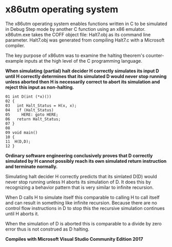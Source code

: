 # x86utm operating system

The x86utm operating system enables functions written in C to be simulated in Debug Step mode by another C function using an x86 emulator. 
x86utm.exe takes the COFF object file: Halt7.obj as its command line parameter. 
Halt7.obj was generated from compiling Halt7.c with a Microsoft compiler. 

The key purpose of x86utm was to examine the halting theorem's counter-example inputs at the high level of the C programming language. 

**When simulating (partial) halt decider H correctly simulates its input D until H correctly determines that its simulated D would never stop running unless aborted then H is necessarily correct to abort its simulation and reject this input as non-halting.**
```
01 int D(int (*x)()) 
02 {
03   int Halt_Status = H(x, x); 
04   if (Halt_Status)   
05     HERE: goto HERE; 
06   return Halt_Status; 
07 }
08  
09 void main()  
10 {  
11  H(D,D);  
12 }
```
**Ordinary software engineering conclusively proves that D correctly simulated by H cannot possibly
reach its own simulated return instruction and terminate normally.**

Simulating halt decider H correctly predicts that its simlated D(D) would never stop running unless H aborts its simulation of D. It does this by recognizing a behavior pattern that is very similar to infinite recursion. 

When D calls H to simulate itself this comparable to calling H to call itself and can result in something like infinite recursion. Because there are no control flow instructions in D to stop this the recursive simulation continues until H aborts it. 

When the simulation of D is aborted this is comparable to a divide by zero error thus is not construed as D halting. 

**Compiles with Microsoft Visual Studio Community Edition 2017**
